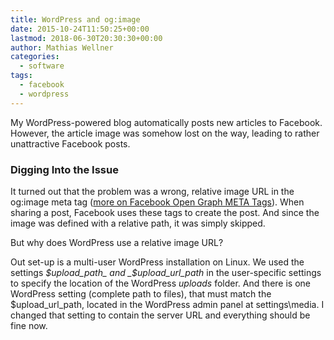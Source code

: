 ```yaml
---
title: WordPress and og:image
date: 2015-10-24T11:50:25+00:00
lastmod: 2018-06-30T20:30:30+00:00
author: Mathias Wellner
categories:
  - software
tags:
  - facebook
  - wordpress
---
```

My WordPress-powered blog automatically posts new articles to Facebook. However, the article image was somehow lost on the way, leading to rather unattractive Facebook posts. 
<!--more-->

### Digging Into the Issue

It turned out that the problem was a wrong, relative image URL in the og:image meta tag (<a href="http://davidwalsh.name/facebook-meta-tags" title="Facebook Open Graph META Tags" target="_blank">more on Facebook Open Graph META Tags</a>). When sharing a post, Facebook uses these tags to create the post. And since the image was defined with a relative path, it was simply skipped. 

But why does WordPress use a relative image URL? 

Out set-up is a multi-user WordPress installation on Linux. We used the settings _$upload_path_ and _$upload\_url\_path_ in the user-specific settings to specify the location of the WordPress _uploads_ folder. And there is one WordPress setting (complete path to files), that must match the $upload\_url\_path, located in the WordPress admin panel at settings\media. I changed that setting to contain the server URL and everything should be fine now.